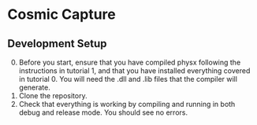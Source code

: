 # Cosmic Capture

## Development Setup
0. Before you start, ensure that you have compiled physx following the instructions in tutorial 1, and that you have installed everything covered in tutorial 0. You will need the .dll and .lib files that the compiler will generate.
1. Clone the repository.
2. Check that everything is working by compiling and running in both debug and release mode. You should see no errors.